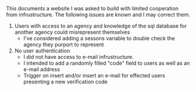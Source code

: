 This documents a website I was asked to build with limited cooperation from infrustructure.
The following issues are known and I may correct them. 
1) Users with access to an agency and knowledge of the sql database for another agency could misrepresent themselves
   - I've considered adding a sessons variable to double check the agency they purport to represent
2) No user authentication
   - I did not have access to e-mail infrustructure.
   - I intended to add a randomly filled "code" field to users as well as an e-mail address
   - Trigger on insert and/or insert an e-mail for effected users presenting a new verification code
